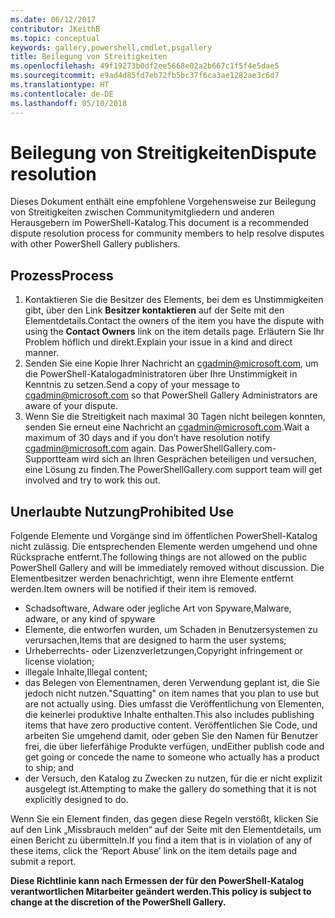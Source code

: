 ```yaml
---
ms.date: 06/12/2017
contributor: JKeithB
ms.topic: conceptual
keywords: gallery,powershell,cmdlet,psgallery
title: Beilegung von Streitigkeiten
ms.openlocfilehash: 49f19273b0df2ee5668e02a2b667c1f5f4e5dae5
ms.sourcegitcommit: e9ad4d85fd7eb72fb5bc37f6ca3ae1282ae3c6d7
ms.translationtype: HT
ms.contentlocale: de-DE
ms.lasthandoff: 05/10/2018
---
```

# <a name="dispute-resolution"></a><span data-ttu-id="d8e8b-103">Beilegung von Streitigkeiten</span><span class="sxs-lookup"><span data-stu-id="d8e8b-103">Dispute resolution</span></span>

<span data-ttu-id="d8e8b-104">Dieses Dokument enthält eine empfohlene Vorgehensweise zur Beilegung von Streitigkeiten zwischen Communitymitgliedern und anderen Herausgebern im PowerShell-Katalog.</span><span class="sxs-lookup"><span data-stu-id="d8e8b-104">This document is a recommended dispute resolution process for community members to help resolve disputes with other PowerShell Gallery publishers.</span></span>

## <a name="process"></a><span data-ttu-id="d8e8b-105">Prozess</span><span class="sxs-lookup"><span data-stu-id="d8e8b-105">Process</span></span>

1. <span data-ttu-id="d8e8b-106">Kontaktieren Sie die Besitzer des Elements, bei dem es Unstimmigkeiten gibt, über den Link **Besitzer kontaktieren** auf der Seite mit den Elementdetails.</span><span class="sxs-lookup"><span data-stu-id="d8e8b-106">Contact the owners of the item you have the dispute with using the **Contact Owners** link on the item details page.</span></span>
<span data-ttu-id="d8e8b-107">Erläutern Sie Ihr Problem höflich und direkt.</span><span class="sxs-lookup"><span data-stu-id="d8e8b-107">Explain your issue in a kind and direct manner.</span></span>
2. <span data-ttu-id="d8e8b-108">Senden Sie eine Kopie Ihrer Nachricht an [cgadmin@microsoft.com](mailto:cgadmin@microsoft.com), um die PowerShell-Katalogadministratoren über Ihre Unstimmigkeit in Kenntnis zu setzen.</span><span class="sxs-lookup"><span data-stu-id="d8e8b-108">Send a copy of your message to [cgadmin@microsoft.com](mailto:cgadmin@microsoft.com) so that PowerShell Gallery Administrators are aware of your dispute.</span></span>
3. <span data-ttu-id="d8e8b-109">Wenn Sie die Streitigkeit nach maximal 30 Tagen nicht beilegen konnten, senden Sie erneut eine Nachricht an [cgadmin@microsoft.com](mailto:cgadmin@microsoft.com).</span><span class="sxs-lookup"><span data-stu-id="d8e8b-109">Wait a maximum of 30 days and if you don’t have resolution notify [cgadmin@microsoft.com](mailto:cgadmin@microsoft.com) again.</span></span>
<span data-ttu-id="d8e8b-110">Das PowerShellGallery.com-Supportteam wird sich an Ihren Gesprächen beteiligen und versuchen, eine Lösung zu finden.</span><span class="sxs-lookup"><span data-stu-id="d8e8b-110">The PowerShellGallery.com support team will get involved and try to work this out.</span></span>


## <a name="prohibited-use"></a><span data-ttu-id="d8e8b-111">Unerlaubte Nutzung</span><span class="sxs-lookup"><span data-stu-id="d8e8b-111">Prohibited Use</span></span>

<span data-ttu-id="d8e8b-112">Folgende Elemente und Vorgänge sind im öffentlichen PowerShell-Katalog nicht zulässig. Die entsprechenden Elemente werden umgehend und ohne Rücksprache entfernt.</span><span class="sxs-lookup"><span data-stu-id="d8e8b-112">The following things are not allowed on the public PowerShell Gallery and will be immediately removed without discussion.</span></span>  <span data-ttu-id="d8e8b-113">Die Elementbesitzer werden benachrichtigt, wenn ihre Elemente entfernt werden.</span><span class="sxs-lookup"><span data-stu-id="d8e8b-113">Item owners will be notified if their item is removed.</span></span>

- <span data-ttu-id="d8e8b-114">Schadsoftware, Adware oder jegliche Art von Spyware,</span><span class="sxs-lookup"><span data-stu-id="d8e8b-114">Malware, adware, or any kind of spyware</span></span>
- <span data-ttu-id="d8e8b-115">Elemente, die entworfen wurden, um Schaden in Benutzersystemen zu verursachen,</span><span class="sxs-lookup"><span data-stu-id="d8e8b-115">Items that are designed to harm the user systems;</span></span>
- <span data-ttu-id="d8e8b-116">Urheberrechts- oder Lizenzverletzungen,</span><span class="sxs-lookup"><span data-stu-id="d8e8b-116">Copyright infringement or license violation;</span></span>
- <span data-ttu-id="d8e8b-117">illegale Inhalte,</span><span class="sxs-lookup"><span data-stu-id="d8e8b-117">Illegal content;</span></span>
- <span data-ttu-id="d8e8b-118">das Belegen von Elementnamen, deren Verwendung geplant ist, die Sie jedoch nicht nutzen.</span><span class="sxs-lookup"><span data-stu-id="d8e8b-118">"Squatting" on item names that you plan to use but are not actually using.</span></span> <span data-ttu-id="d8e8b-119">Dies umfasst die Veröffentlichung von Elementen, die keinerlei produktive Inhalte enthalten.</span><span class="sxs-lookup"><span data-stu-id="d8e8b-119">This also includes publishing items that have zero productive content.</span></span>
<span data-ttu-id="d8e8b-120">Veröffentlichen Sie Code, und arbeiten Sie umgehend damit, oder geben Sie den Namen für Benutzer frei, die über lieferfähige Produkte verfügen, und</span><span class="sxs-lookup"><span data-stu-id="d8e8b-120">Either publish code and get going or concede the name to someone who actually has a product to ship; and</span></span>
- <span data-ttu-id="d8e8b-121">der Versuch, den Katalog zu Zwecken zu nutzen, für die er nicht explizit ausgelegt ist.</span><span class="sxs-lookup"><span data-stu-id="d8e8b-121">Attempting to make the gallery do something that it is not explicitly designed to do.</span></span>


<span data-ttu-id="d8e8b-122">Wenn Sie ein Element finden, das gegen diese Regeln verstößt, klicken Sie auf den Link „Missbrauch melden“ auf der Seite mit den Elementdetails, um einen Bericht zu übermitteln.</span><span class="sxs-lookup"><span data-stu-id="d8e8b-122">If you find a item that is in violation of any of these items, click the ‘Report Abuse’ link on the item details page and submit a report.</span></span>

<span data-ttu-id="d8e8b-123">**Diese Richtlinie kann nach Ermessen der für den PowerShell-Katalog verantwortlichen Mitarbeiter geändert werden.**</span><span class="sxs-lookup"><span data-stu-id="d8e8b-123">**This policy is subject to change at the discretion of the PowerShell Gallery.**</span></span>